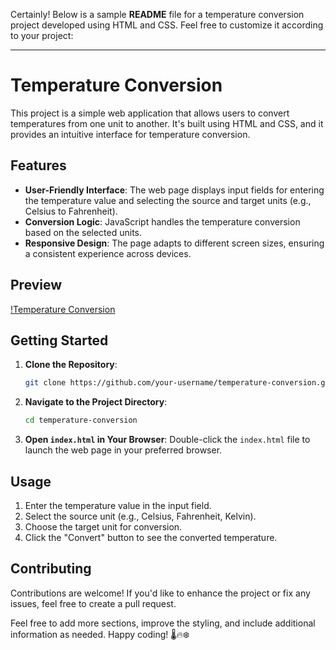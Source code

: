 Certainly! Below is a sample **README** file for a temperature conversion project developed using HTML and CSS. Feel free to customize it according to your project:

---

# Temperature Conversion

This project is a simple web application that allows users to convert temperatures from one unit to another. It's built using HTML and CSS, and it provides an intuitive interface for temperature conversion.

## Features

- **User-Friendly Interface**: The web page displays input fields for entering the temperature value and selecting the source and target units (e.g., Celsius to Fahrenheit).
- **Conversion Logic**: JavaScript handles the temperature conversion based on the selected units.
- **Responsive Design**: The page adapts to different screen sizes, ensuring a consistent experience across devices.

## Preview
<a href="https/shobhit0011.github.io/temperature-conversion/">
!Temperature Conversion</a>

## Getting Started

1. **Clone the Repository**:
   ```bash
   git clone https://github.com/your-username/temperature-conversion.git
   ```

2. **Navigate to the Project Directory**:
   ```bash
   cd temperature-conversion
   ```

3. **Open `index.html` in Your Browser**:
   Double-click the `index.html` file to launch the web page in your preferred browser.

## Usage

1. Enter the temperature value in the input field.
2. Select the source unit (e.g., Celsius, Fahrenheit, Kelvin).
3. Choose the target unit for conversion.
4. Click the "Convert" button to see the converted temperature.

## Contributing

Contributions are welcome! If you'd like to enhance the project or fix any issues, feel free to create a pull request.

Feel free to add more sections, improve the styling, and include additional information as needed. Happy coding! 🌡️🔥❄️

